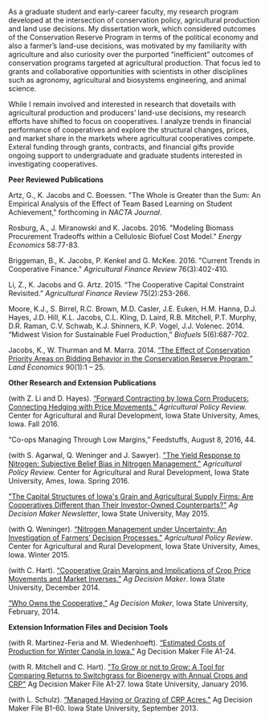 As a graduate student and early-career faculty, my research program developed at the intersection of conservation policy, agricultural production and land use decisions. My dissertation work, which considered outcomes of the Conservation Reserve Program in terms of the political economy and also a farmer’s land-use decisions, was motivated by my familiarity with agriculture and also curiosity over the purported “inefficient” outcomes of conservation programs targeted at agricultural production. That focus led to grants and collaborative opportunities with scientists in other disciplines such as agronomy, agricultural and biosystems engineering, and animal science.

While I remain involved and interested in research that dovetails with agricultural production and producers’ land-use decisions, my research efforts have shifted to focus on cooperatives. I analyze trends in financial performance of cooperatives and explore the structural changes, prices, and market share in the markets where agricultural cooperatives compete.  Exteral funding through grants, contracts, and financial gifts provide ongoing support to undergraduate and graduate students interested in investigating cooperatives.



**Peer Reviewed Publications**

Artz, G., K. Jacobs and C. Boessen. "The Whole is Greater than the Sum: An Empirical Analysis of the Effect of Team Based Learning on Student Achievement," forthcoming in *NACTA Journal*.

Rosburg, A., J. Miranowski and K. Jacobs. 2016. "Modeling Biomass Procurement Tradeoffs within a Cellulosic Biofuel Cost Model." *Energy Economics* 58:77-83.

Briggeman, B., K. Jacobs, P. Kenkel and G. McKee. 2016. "Current Trends in Cooperative Finance." *Agricultural Finance Review* 76(3):402-410.

Li, Z., K. Jacobs and G. Artz. 2015. “The Cooperative Capital Constraint Revisited.” *Agricultural Finance Review* 75(2):253-266.

Moore, K.J., S. Birrel, R.C. Brown, M.D. Casler, J.E. Euken, H.M. Hanna, D.J. Hayes, J.D. Hill, K.L. Jacobs, C.L. Kling, D. Laird, R.B. Mitchell, P.T. Murphy, D.R. Raman, C.V. Schwab, K.J. Shinners, K.P. Vogel, J.J. Volenec. 2014.  “Midwest Vision for Sustainable Fuel Production,” *Biofuels* 5(6):687-702.

Jacobs, K., W. Thurman and M. Marra. 2014. <a href="https://iastate.box.com/s/k7aiq2pntsucrriibkit3yy0x3eik9d1" target="_blank">“The Effect of Conservation Priority Areas on Bidding Behavior in the Conservation Reserve Program,”</a> *Land Economics* 90(1):1 – 25.


**Other Research and Extension Publications**

(with Z. Li and D. Hayes). <a href="http://www.card.iastate.edu/ag_policy_review/display.aspx?id=58" target=" blank">“Forward Contracting by Iowa Corn Producers: Connecting Hedging with Price Movements.”</a> *Agricultural Policy Review.*  Center for Agricultural and Rural Development, Iowa State University, Ames, Iowa.  Fall 2016.  

“Co-ops Managing Through Low Margins,” Feedstuffs, August 8, 2016, 44.    

(with S. Agarwal, Q. Weninger and J. Sawyer). <a href="http://www.card.iastate.edu/ag_policy_review/display.aspx?id=49" target="_blank"> "The Yield Response to Nitrogen: Subjective Belief Bias in Nitrogen Management."</a> *Agricultural Policy Review.* Center for Agricultural and Rural Development, Iowa State University, Ames, Iowa. Spring 2016.

<a href="https://www.extension.iastate.edu/agdm/articles/jacobs/JacMay15.html" target="_blank">"The Capital Structures of Iowa's Grain and Agricultural Supply Firms: Are Cooperatives Different than Their Investor-Owned Counterparts?"</a> *Ag Decision Maker Newsletter*, Iowa State University, May 2015.

(with Q. Weninger). <a href="http://www.card.iastate.edu/ag_policy_review/display.aspx?id=31" target=" blank"> “Nitrogen Management under Uncertainty: An Investigation of Farmers’ Decision Processes.”</a> *Agricultural Policy Review*. Center for Agricultural and Rural Development, Iowa State University, Ames, Iowa. Winter 2015.

(with C. Hart). <a href="http://www.extension.iastate.edu/agdm/articles/others/JacDec14.html" target="_blank">“Cooperative Grain Margins and Implications of Crop Price Movements and Market Inverses.”</a> *Ag Decision Maker*. Iowa State University, December 2014.

<a href="http://www.extension.iastate.edu/agdm/articles/others/JacFeb14.html" target="_blank"> “Who Owns the Cooperative,”</a> *Ag Decision Maker*, Iowa State University, February, 2014.


**Extension Information Files and Decision Tools**

(with R. Martinez-Feria and M. Wiedenhoeft). <a href="https://www.extension.iastate.edu/agdm/crops/html/a1-24.html" target="_blank"> “Estimated Costs of Production for Winter Canola in Iowa.”</a> Ag Decision Maker File A1-24.

(with R. Mitchell and C. Hart). <a href="https://www.extension.iastate.edu/agdm/crops/html/a1-27.html" target="_blank">"To Grow or not to Grow: A Tool for Comparing Returns to Switchgrass for Bioenergy with Annual Crops and CRP"</a> Ag Decision Maker File A1-27. Iowa State University, January 2016.

(with L. Schulz). <a href="http://www.extension.iastate.edu/agdm/livestock/html/b1-60.html" target="_blank">“Managed Haying or Grazing of CRP Acres.”</a> Ag Decision Maker File B1-60. Iowa State University, September 2013.
